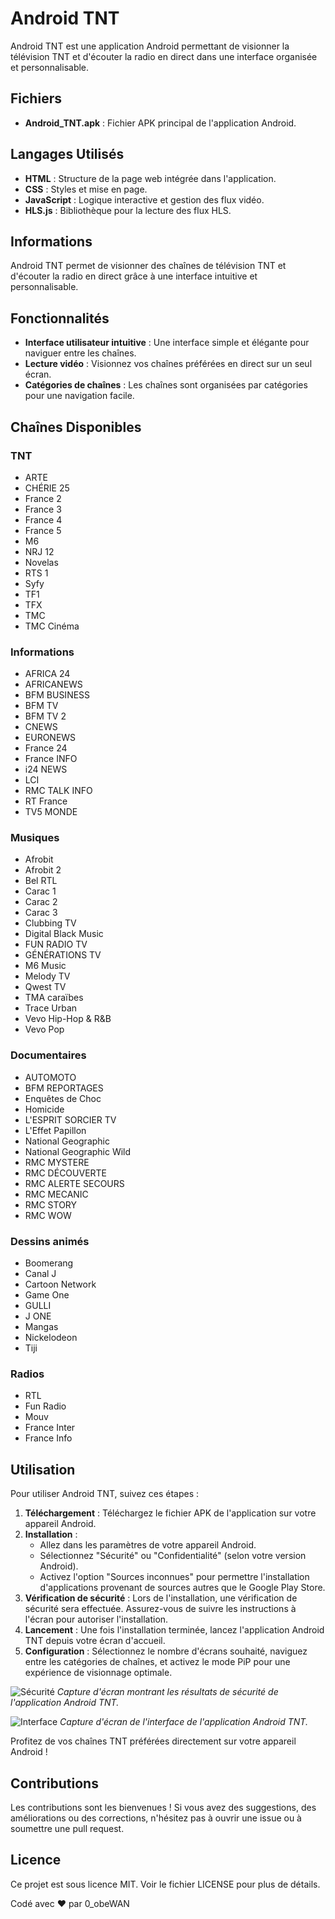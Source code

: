 # Android TNT

Android TNT est une application Android permettant de visionner la télévision TNT et d'écouter la radio en direct dans une interface organisée et personnalisable.

## Fichiers

- **Android_TNT.apk** : Fichier APK principal de l'application Android.

## Langages Utilisés

- **HTML** : Structure de la page web intégrée dans l'application.
- **CSS** : Styles et mise en page.
- **JavaScript** : Logique interactive et gestion des flux vidéo.
- **HLS.js** : Bibliothèque pour la lecture des flux HLS.

## Informations

Android TNT permet de visionner des chaînes de télévision TNT et d'écouter la radio en direct grâce à une interface intuitive et personnalisable.

## Fonctionnalités

- **Interface utilisateur intuitive** : Une interface simple et élégante pour naviguer entre les chaînes.
- **Lecture vidéo** : Visionnez vos chaînes préférées en direct sur un seul écran.
- **Catégories de chaînes** : Les chaînes sont organisées par catégories pour une navigation facile.

## Chaînes Disponibles

### TNT

- ARTE
- CHÉRIE 25
- France 2
- France 3
- France 4
- France 5
- M6
- NRJ 12
- Novelas
- RTS 1
- Syfy
- TF1
- TFX
- TMC
- TMC Cinéma

### Informations

- AFRICA 24
- AFRICANEWS
- BFM BUSINESS
- BFM TV
- BFM TV 2
- CNEWS
- EURONEWS
- France 24
- France INFO
- i24 NEWS
- LCI
- RMC TALK INFO
- RT France
- TV5 MONDE

### Musiques

- Afrobit
- Afrobit 2
- Bel RTL
- Carac 1
- Carac 2
- Carac 3
- Clubbing TV
- Digital Black Music
- FUN RADIO TV
- GÉNÉRATIONS TV
- M6 Music
- Melody TV
- Qwest TV
- TMA caraïbes
- Trace Urban
- Vevo Hip-Hop & R&B
- Vevo Pop

### Documentaires

- AUTOMOTO
- BFM REPORTAGES
- Enquêtes de Choc
- Homicide
- L'ESPRIT SORCIER TV
- L'Effet Papillon
- National Geographic
- National Geographic Wild
- RMC MYSTERE
- RMC DÉCOUVERTE
- RMC ALERTE SECOURS
- RMC MECANIC
- RMC STORY
- RMC WOW

### Dessins animés

- Boomerang
- Canal J
- Cartoon Network
- Game One
- GULLI
- J ONE
- Mangas
- Nickelodeon
- Tiji

### Radios

- RTL
- Fun Radio
- Mouv
- France Inter
- France Info

## Utilisation

Pour utiliser Android TNT, suivez ces étapes :

1. **Téléchargement** : Téléchargez le fichier APK de l'application sur votre appareil Android.
2. **Installation** :
   - Allez dans les paramètres de votre appareil Android.
   - Sélectionnez "Sécurité" ou "Confidentialité" (selon votre version Android).
   - Activez l'option "Sources inconnues" pour permettre l'installation d'applications provenant de sources autres que le Google Play Store.
3. **Vérification de sécurité** : Lors de l'installation, une vérification de sécurité sera effectuée. Assurez-vous de suivre les instructions à l'écran pour autoriser l'installation.
4. **Lancement** : Une fois l'installation terminée, lancez l'application Android TNT depuis votre écran d'accueil.
5. **Configuration** : Sélectionnez le nombre d'écrans souhaité, naviguez entre les catégories de chaînes, et activez le mode PiP pour une expérience de visionnage optimale.

![Sécurité](https://github.com/SergeBertrand/Android-TNT/blob/main/Images/Sécurité.jpg?raw=true)
*Capture d'écran montrant les résultats de sécurité de l'application Android TNT.*

![Interface](https://github.com/SergeBertrand/Android-TNT/blob/main/Images/Interface.jpg?raw=true)
*Capture d'écran de l'interface de l'application Android TNT.*

Profitez de vos chaînes TNT préférées directement sur votre appareil Android !

## Contributions

Les contributions sont les bienvenues ! Si vous avez des suggestions, des améliorations ou des corrections, n'hésitez pas à ouvrir une issue ou à soumettre une pull request.

## Licence

Ce projet est sous licence MIT. Voir le fichier LICENSE pour plus de détails.

Codé avec ❤️ par 0_obeWAN
